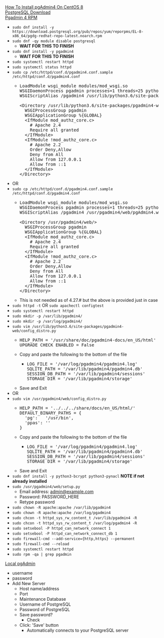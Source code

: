 [How To Install pgAdmin4 On CentOS 8](https://sysadminjournal.com/how-to-install-pgadmin4-on-centos-8/)<br />
[PostgreSQL Download](https://download.postgresql.org/pub/repos/yum/reporpms/EL-8-x86_64/)<br />
[Pgadmin 4 RPM](https://www.pgadmin.org/download/pgadmin-4-rpm/)

* `sudo dnf install -y https://download.postgresql.org/pub/repos/yum/reporpms/EL-8-x86_64/pgdg-redhat-repo-latest.noarch.rpm`
* `sudo dnf -qy module disable postgresql`
  * **WAIT FOR THIS TO FINISH**
* `sudo dnf install -y pgadmin4`
  * **WAIT FOR THIS TO FINISH**
* `sudo systemctl restart httpd`
* `sudo systemctl status httpd`
* `sudo cp /etc/httpd/conf.d/pgadmin4.conf.sample /etc/httpd/conf.d/pgadmin4.conf`
  * <pre>
    LoadModule wsgi_module modules/mod_wsgi.so
    WSGIDaemonProcess pgadmin processes=1 threads=25 python-home=/usr/pgadmin4/venv
    WSGIScriptAlias /pgadmin4 /usr/lib/python3.6/site-packages/pgadmin4-web/pgAdmin4.wsgi

    &lt;Directory /usr/lib/python3.6/site-packages/pgadmin4-web/&gt;
      WSGIProcessGroup pgadmin
      WSGIApplicationGroup %{GLOBAL}
      &lt;IfModule mod_authz_core.c&gt;
        # Apache 2.4
        Require all granted
      &lt;/IfModule&gt;
      &lt;IfModule !mod_authz_core.c&gt;
        # Apache 2.2
        Order Deny,Allow
        Deny from All
        Allow from 127.0.0.1
        Allow from ::1
      &lt;/IfModule&gt;
    &lt;/Directory&gt;
    </pre>
* OR
* `sudo cp /etc/httpd/conf.d/pgadmin4.conf.sample /etc/httpd/conf.d/pgadmin4.conf`
  * <pre>
    LoadModule wsgi_module modules/mod_wsgi.so
    WSGIDaemonProcess pgadmin processes=1 threads=25 python-home=/usr/pgadmin4/venv
    WSGIScriptAlias /pgadmin4 /usr/pgadmin4/web/pgAdmin4.wsgi

    &lt;Directory /usr/pgadmin4/web/&gt;
      WSGIProcessGroup pgadmin
      WSGIApplicationGroup %{GLOBAL}
      &lt;IfModule mod_authz_core.c&gt;
        # Apache 2.4
        Require all granted
      &lt;/IfModule&gt;
      &lt;IfModule !mod_authz_core.c&gt;
        # Apache 2.2
        Order Deny,Allow
        Deny from All
        Allow from 127.0.0.1
        Allow from ::1
      &lt;/IfModule&gt;
    &lt;/Directory&gt;
    </pre>
  * This is not needed as of 4.27.# but the above is provided just in case
* `sudo httpd -t` OR `sudo apachectl configtest`
* `sudo systemctl restart httpd`
* `sudo mkdir -p /var/lib/pgadmin4/`
* `sudo mkdir -p /var/log/pgadmin4/`
* `sudo vim /usr/lib/python3.6/site-packages/pgadmin4-web/config_distro.py`
  * <pre>
    HELP_PATH = '/usr/share/doc/pgadmin4-docs/en_US/html'
    UPGRADE_CHECK_ENABLED = False
    </pre>
  * Copy and paste the following to the bottom of the file
    * <pre>
      LOG_FILE = '/var/log/pgadmin4/pgadmin4.log'
      SQLITE_PATH = '/var/lib/pgadmin4/pgadmin4.db'
      SESSION_DB_PATH = '/var/lib/pgadmin4/sessions'
      STORAGE_DIR = '/var/lib/pgadmin4/storage'
      </pre>
  * Save and Exit
* OR
* `sudo vim /usr/pgadmin4/web/config_distro.py`
  * <pre>
    HELP_PATH = '../../../share/docs/en_US/html/'
    DEFAULT_BINARY_PATHS = {
      'pg':   '/usr/bin',
      'ppas': ''
    }
    </pre>
  * Copy and paste the following to the bottom of the file
    * <pre>
      LOG_FILE = '/var/log/pgadmin4/pgadmin4.log'
      SQLITE_PATH = '/var/lib/pgadmin4/pgadmin4.db'
      SESSION_DB_PATH = '/var/lib/pgadmin4/sessions'
      STORAGE_DIR = '/var/lib/pgadmin4/storage'
      </pre>
  * Save and Exit
* `sudo dnf install -y python3-bcrypt python3-pynacl` **NOTE if not already installed**
* `sudo /usr/pgadmin4/web/setup.py`
  * Email address: admin@example.com
  * Password: PASSWORD_HERE
  * Retype password
* `sudo chown -R apache:apache /var/lib/pgadmin4`
* `sudo chown -R apache:apache /var/log/pgadmin4`
* `sudo chcon -t httpd_sys_rw_content_t /var/lib/pgadmin4 -R`
* `sudo chcon -t httpd_sys_rw_content_t /var/log/pgadmin4 -R`
* `sudo setsebool -P httpd_can_network_connect 1`
* `sudo setsebool -P httpd_can_network_connect_db 1`
* `sudo firewall-cmd --add-service={http,https} --permanent`
* `sudo firewall-cmd --reload`
* `sudo systemctl restart httpd`
* `sudo rpm -qa | grep pgadmin`

[Local pgAdmin](http://localhost/pgadmin4/)
* username
* password
* Add New Server
  * Host name/address
  * Port
  * Maintenance Database
  * Username of PostgreSQL
  * Password of PostgreSQL
  * Save password?
    * Check
  * Click: 'Save' button
    * Automatically connects to your PostgreSQL server
